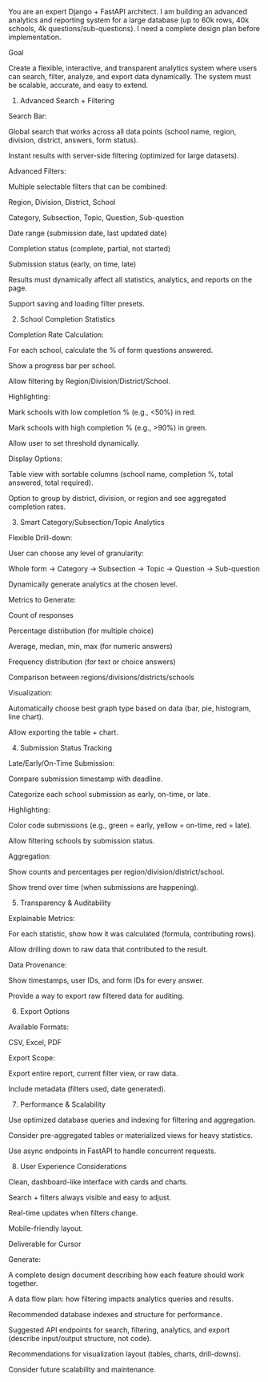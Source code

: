 You are an expert Django + FastAPI architect. I am building an advanced analytics and reporting system for a large database (up to 60k rows, 40k schools, 4k questions/sub-questions). I need a complete design plan before implementation.

Goal

Create a flexible, interactive, and transparent analytics system where users can search, filter, analyze, and export data dynamically. The system must be scalable, accurate, and easy to extend.

1. Advanced Search + Filtering

Search Bar:

Global search that works across all data points (school name, region, division, district, answers, form status).

Instant results with server-side filtering (optimized for large datasets).

Advanced Filters:

Multiple selectable filters that can be combined:

Region, Division, District, School

Category, Subsection, Topic, Question, Sub-question

Date range (submission date, last updated date)

Completion status (complete, partial, not started)

Submission status (early, on time, late)

Results must dynamically affect all statistics, analytics, and reports on the page.

Support saving and loading filter presets.

2. School Completion Statistics

Completion Rate Calculation:

For each school, calculate the % of form questions answered.

Show a progress bar per school.

Allow filtering by Region/Division/District/School.

Highlighting:

Mark schools with low completion % (e.g., <50%) in red.

Mark schools with high completion % (e.g., >90%) in green.

Allow user to set threshold dynamically.

Display Options:

Table view with sortable columns (school name, completion %, total answered, total required).

Option to group by district, division, or region and see aggregated completion rates.

3. Smart Category/Subsection/Topic Analytics

Flexible Drill-down:

User can choose any level of granularity:

Whole form → Category → Subsection → Topic → Question → Sub-question

Dynamically generate analytics at the chosen level.

Metrics to Generate:

Count of responses

Percentage distribution (for multiple choice)

Average, median, min, max (for numeric answers)

Frequency distribution (for text or choice answers)

Comparison between regions/divisions/districts/schools

Visualization:

Automatically choose best graph type based on data (bar, pie, histogram, line chart).

Allow exporting the table + chart.

4. Submission Status Tracking

Late/Early/On-Time Submission:

Compare submission timestamp with deadline.

Categorize each school submission as early, on-time, or late.

Highlighting:

Color code submissions (e.g., green = early, yellow = on-time, red = late).

Allow filtering schools by submission status.

Aggregation:

Show counts and percentages per region/division/district/school.

Show trend over time (when submissions are happening).

5. Transparency & Auditability

Explainable Metrics:

For each statistic, show how it was calculated (formula, contributing rows).

Allow drilling down to raw data that contributed to the result.

Data Provenance:

Show timestamps, user IDs, and form IDs for every answer.

Provide a way to export raw filtered data for auditing.

6. Export Options

Available Formats:

CSV, Excel, PDF

Export Scope:

Export entire report, current filter view, or raw data.

Include metadata (filters used, date generated).

7. Performance & Scalability

Use optimized database queries and indexing for filtering and aggregation.

Consider pre-aggregated tables or materialized views for heavy statistics.

Use async endpoints in FastAPI to handle concurrent requests.

8. User Experience Considerations

Clean, dashboard-like interface with cards and charts.

Search + filters always visible and easy to adjust.

Real-time updates when filters change.

Mobile-friendly layout.

Deliverable for Cursor

Generate:

A complete design document describing how each feature should work together.

A data flow plan: how filtering impacts analytics queries and results.

Recommended database indexes and structure for performance.

Suggested API endpoints for search, filtering, analytics, and export (describe input/output structure, not code).

Recommendations for visualization layout (tables, charts, drill-downs).

Consider future scalability and maintenance.
